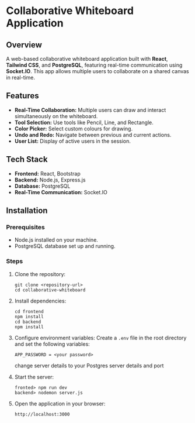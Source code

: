 # Collaborative Whiteboard Application

## Overview
A web-based collaborative whiteboard application built with **React**, **Tailwind CSS**, and **PostgreSQL**, featuring real-time communication using **Socket.IO**. This app allows multiple users to collaborate on a shared canvas in real-time.

## Features
- **Real-Time Collaboration:** Multiple users can draw and interact simultaneously on the whiteboard.
- **Tool Selection:** Use tools like Pencil, Line, and Rectangle.
- **Color Picker:** Select custom colours for drawing.
- **Undo and Redo:** Navigate between previous and current actions.
- **User List:** Display of active users in the session.

## Tech Stack
- **Frontend:** React, Bootstrap
- **Backend:** Node.js, Express.js
- **Database:** PostgreSQL
- **Real-Time Communication:** Socket.IO

## Installation

### Prerequisites
- Node.js installed on your machine.
- PostgreSQL database set up and running.

### Steps
1. Clone the repository:
   ```
   git clone <repository-url>
   cd collaborative-whiteboard
   ```

2. Install dependencies:
   ```
   cd frontend
   npm install
   cd backend
   npm install
   ```

3. Configure environment variables:
   Create a `.env` file in the root directory and set the following variables:
   ```
   APP_PASSWORD = <your password>
   ```
   change server details to your Postgres server details and port

4. Start the server:
   ```
   fronted> npm run dev
   backend> nodemon server.js
   ```

6. Open the application in your browser:
   ```
   http://localhost:3000
   ```




